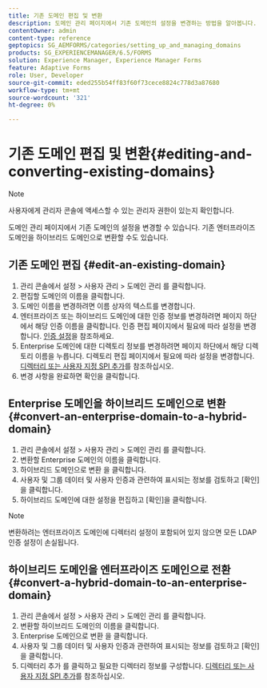 ```yaml
---
title: 기존 도메인 편집 및 변환
description: 도메인 관리 페이지에서 기존 도메인의 설정을 변경하는 방법을 알아봅니다. 기존 Enterprise 도메인을 하이브리드 도메인으로 변환하거나 반대로 변환합니다.
contentOwner: admin
content-type: reference
geptopics: SG_AEMFORMS/categories/setting_up_and_managing_domains
products: SG_EXPERIENCEMANAGER/6.5/FORMS
solution: Experience Manager, Experience Manager Forms
feature: Adaptive Forms
role: User, Developer
source-git-commit: eded255b54ff83f60f73cece8824c778d3a87680
workflow-type: tm+mt
source-wordcount: '321'
ht-degree: 0%

---
```


# 기존 도메인 편집 및 변환{#editing-and-converting-existing-domains}

>[!NOTE]
> 
> 사용자에게 관리자 콘솔에 액세스할 수 있는 관리자 권한이 있는지 확인합니다.

도메인 관리 페이지에서 기존 도메인의 설정을 변경할 수 있습니다. 기존 엔터프라이즈 도메인을 하이브리드 도메인으로 변환할 수도 있습니다.

## 기존 도메인 편집 {#edit-an-existing-domain}

1. 관리 콘솔에서 설정 > 사용자 관리 > 도메인 관리 를 클릭합니다.
1. 편집할 도메인의 이름을 클릭합니다.
1. 도메인 이름을 변경하려면 이름 상자의 텍스트를 변경합니다.
1. 엔터프라이즈 또는 하이브리드 도메인에 대한 인증 정보를 변경하려면 페이지 하단에서 해당 인증 이름을 클릭합니다. 인증 편집 페이지에서 필요에 따라 설정을 변경합니다. [인증 설정](/help/forms/using/admin-help/configuring-authentication-providers.md#authentication-settings)을 참조하세요.
1. Enterprise 도메인에 대한 디렉토리 정보를 변경하려면 페이지 하단에서 해당 디렉토리 이름을 누릅니다. 디렉토리 편집 페이지에서 필요에 따라 설정을 변경합니다. [디렉터리 또는 사용자 지정 SPI 추가](/help/forms/using/admin-help/configuring-directories.md#adding-directories-or-custom-spis)를 참조하십시오.
1. 변경 사항을 완료하면 확인을 클릭합니다.

## Enterprise 도메인을 하이브리드 도메인으로 변환 {#convert-an-enterprise-domain-to-a-hybrid-domain}

1. 관리 콘솔에서 설정 > 사용자 관리 > 도메인 관리 를 클릭합니다.
1. 변환할 Enterprise 도메인의 이름을 클릭합니다.
1. 하이브리드 도메인으로 변환 을 클릭합니다.
1. 사용자 및 그룹 데이터 및 사용자 인증과 관련하여 표시되는 정보를 검토하고 [확인]을 클릭합니다.
1. 하이브리드 도메인에 대한 설정을 편집하고 [확인]을 클릭합니다.

>[!NOTE]
>
>변환하려는 엔터프라이즈 도메인에 디렉터리 설정이 포함되어 있지 않으면 모든 LDAP 인증 설정이 손실됩니다.

## 하이브리드 도메인을 엔터프라이즈 도메인으로 전환 {#convert-a-hybrid-domain-to-an-enterprise-domain}

1. 관리 콘솔에서 설정 > 사용자 관리 > 도메인 관리 를 클릭합니다.
1. 변환할 하이브리드 도메인의 이름을 클릭합니다.
1. Enterprise 도메인으로 변환 을 클릭합니다.
1. 사용자 및 그룹 데이터 및 사용자 인증과 관련하여 표시되는 정보를 검토하고 [확인]을 클릭합니다.
1. 디렉터리 추가 를 클릭하고 필요한 디렉터리 정보를 구성합니다. [디렉터리 또는 사용자 지정 SPI 추가](/help/forms/using/admin-help/configuring-directories.md#adding-directories-or-custom-spis)를 참조하십시오.

